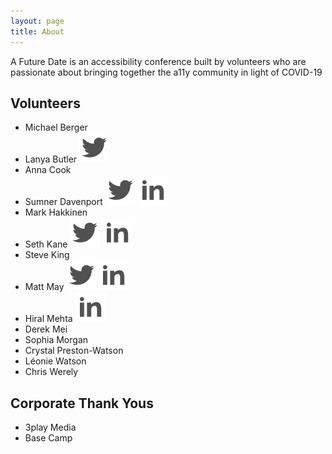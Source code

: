 ```yaml
---
layout: page
title: About
---
```


A Future Date is an accessibility conference built by volunteers who are passionate about bringing together the a11y community in light of COVID-19

## Volunteers
* Michael Berger
* Lanya Butler [![Lanya Butler on Twitter](/public/twitter.svg)](https://twitter.com/chiefkikio)
* Anna Cook
* Sumner Davenport [![Sumner Davenport on Twitter](/public/twitter.svg)](https://twitter.com/SumnerDavenport) [![Sumner Davenport on LinkedIn](/public/linked-in.svg)](https://www.linkedin.com/in/sumnerdavenport/)
* Mark Hakkinen
* Seth Kane [![Seth Kane on Twitter](/public/twitter.svg)](https://twitter.com/onesixtieth) [![Seth Kane on LinkedIn](/public/linked-in.svg)](https://www.linkedin.com/in/sethmkane/)
* Steve King
* Matt May [![Matt May on Twitter](/public/twitter.svg)](https://twitter.com/mattmay) [![Matt May on LinkedIn](/public/linked-in.svg)](https://www.linkedin.com/in/maymatt/)
* Hiral Mehta  [![Hiral Mehta on LinkedIn](/public/linked-in.svg)](https://www.linkedin.com/in/hiralmehtatoronto/)
* Derek Mei
* Sophia Morgan
* Crystal Preston-Watson
* Léonie Watson
* Chris Werely

## Corporate Thank Yous
* 3play Media
* Base Camp



